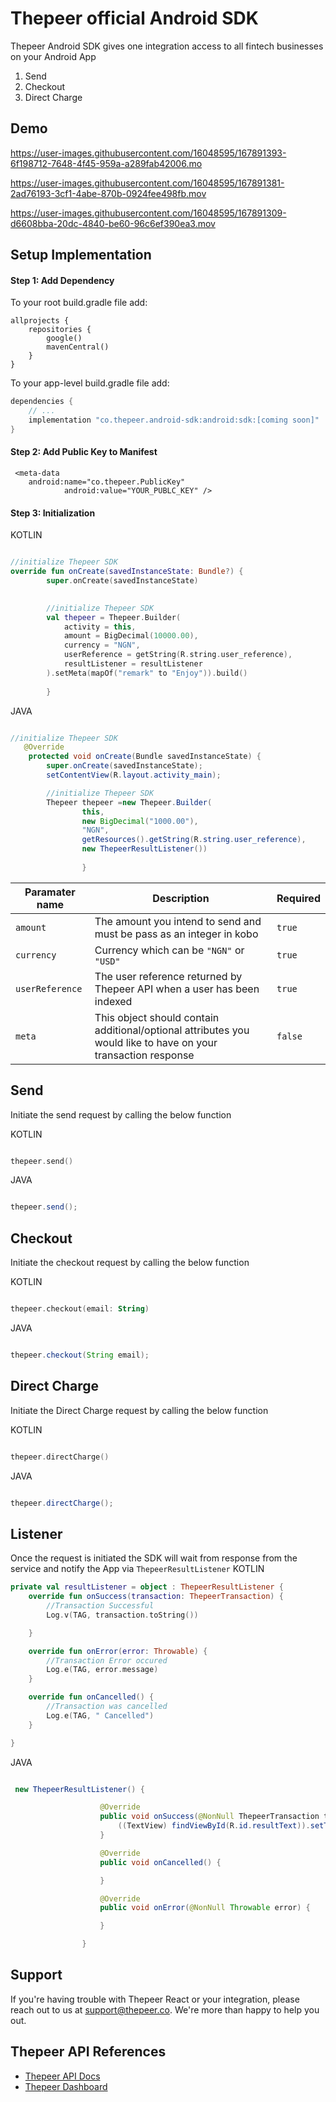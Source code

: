 # Thepeer official Android SDK

Thepeer Android SDK gives one integration access to all fintech businesses on your Android App


1. Send
3. Checkout
4. Direct Charge

## Demo

https://user-images.githubusercontent.com/16048595/167891393-6f198712-7648-4f45-959a-a289fab42006.mo

https://user-images.githubusercontent.com/16048595/167891381-2ad76193-3cf1-4abe-870b-0924fee498fb.mov 

https://user-images.githubusercontent.com/16048595/167891309-d6608bba-20dc-4840-be60-96c6ef390ea3.mov


## Setup Implementation

#### Step 1: Add Dependency

To your root build.gradle file add:

```
allprojects {
    repositories {
        google()
        mavenCentral() 
    }
}
```

To your app-level build.gradle file add:

```groovy
dependencies {
    // ...
    implementation "co.thepeer.android-sdk:android:sdk:[coming soon]"
}
```

#### Step 2: Add Public Key to Manifest

```
 <meta-data
    android:name="co.thepeer.PublicKey"
            android:value="YOUR_PUBLC_KEY" />
 ```

#### Step 3: Initialization

KOTLIN

```kotlin

//initialize Thepeer SDK
override fun onCreate(savedInstanceState: Bundle?) {
        super.onCreate(savedInstanceState)
     

        //initialize Thepeer SDK
        val thepeer = Thepeer.Builder(
            activity = this,
            amount = BigDecimal(10000.00),
            currency = "NGN",
            userReference = getString(R.string.user_reference),
            resultListener = resultListener
        ).setMeta(mapOf("remark" to "Enjoy")).build()
        
        }

```

JAVA

```java

//initialize Thepeer SDK
   @Override
    protected void onCreate(Bundle savedInstanceState) {
        super.onCreate(savedInstanceState);
        setContentView(R.layout.activity_main);

        //initialize Thepeer SDK
        Thepeer thepeer =new Thepeer.Builder(
                this,
                new BigDecimal("1000.00"),
                "NGN",
                getResources().getString(R.string.user_reference),
                new ThepeerResultListener())
                
                }
```

| Paramater name         |  Description                          |  Required                         |
|------------------------ | --------------------------------------|--------------------------------------|
| `amount`                | The amount you intend to send and must be pass as an integer in kobo      |`true`|
| `currency `             | Currency which can be  `"NGN"` or  `"USD"`    |`true`|
| `userReference`         | The user reference returned by Thepeer API when a user has been indexed              |`true`|
| `meta`  | This object should contain additional/optional attributes you would like to have on your transaction response   |`false`|

## Send

Initiate the send request by calling the below function

KOTLIN

```kotlin

thepeer.send()

```

JAVA

```java

thepeer.send();

```

## Checkout 

Initiate the checkout request by calling the below function

KOTLIN

```kotlin

thepeer.checkout(email: String)

```

JAVA

```java

thepeer.checkout(String email);

```

## Direct Charge

Initiate the Direct Charge request by calling the below function

KOTLIN

```kotlin

thepeer.directCharge()

```

JAVA

```java

thepeer.directCharge();

```

## Listener

Once the request is initiated the SDK will wait from response from the service and notify the App
via `ThepeerResultListener`
KOTLIN

```Kotlin
private val resultListener = object : ThepeerResultListener {
    override fun onSuccess(transaction: ThepeerTransaction) {
        //Transaction Successful
        Log.v(TAG, transaction.toString())

    }

    override fun onError(error: Throwable) {
        //Transaction Error occured
        Log.e(TAG, error.message)
    }

    override fun onCancelled() {
        //Transaction was cancelled
        Log.e(TAG, " Cancelled")
    }

}

```

JAVA

```java

 new ThepeerResultListener() {

                    @Override
                    public void onSuccess(@NonNull ThepeerTransaction transaction) {
                        ((TextView) findViewById(R.id.resultText)).setText(transaction.toString());
                    }

                    @Override
                    public void onCancelled() {

                    }

                    @Override
                    public void onError(@NonNull Throwable error) {

                    }

                }


```
## Support

If you're having trouble with Thepeer React or your integration, please reach out to us at <support@thepeer.co>. We're more than happy to help you out.

## Thepeer API References

- [Thepeer API Docs](https://docs.thepeer.co)
- [Thepeer Dashboard](https://dashboard.thepeer.co)
 

